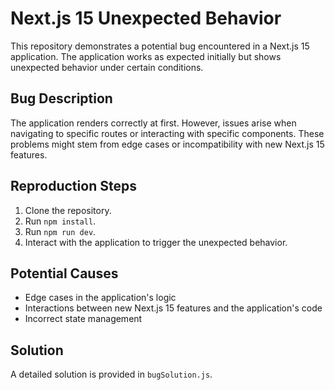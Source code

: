 # Next.js 15 Unexpected Behavior

This repository demonstrates a potential bug encountered in a Next.js 15 application. The application works as expected initially but shows unexpected behavior under certain conditions.

## Bug Description

The application renders correctly at first. However, issues arise when navigating to specific routes or interacting with specific components. These problems might stem from edge cases or incompatibility with new Next.js 15 features.

## Reproduction Steps

1. Clone the repository.
2. Run `npm install`.
3. Run `npm run dev`.
4. Interact with the application to trigger the unexpected behavior.

## Potential Causes

* Edge cases in the application's logic
* Interactions between new Next.js 15 features and the application's code
* Incorrect state management

## Solution

A detailed solution is provided in `bugSolution.js`.